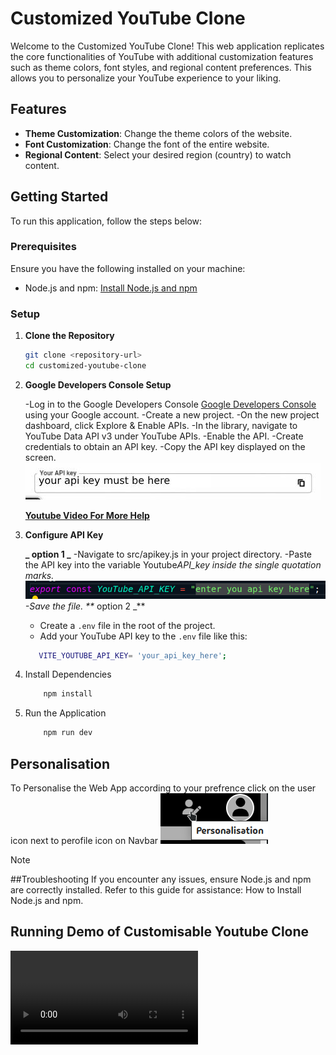 # Customized YouTube Clone

Welcome to the Customized YouTube Clone! This web application replicates the core functionalities of YouTube with additional customization features such as theme colors, font styles, and regional content preferences. This allows you to personalize your YouTube experience to your liking.

## Features

- **Theme Customization**: Change the theme colors of the website.
- **Font Customization**: Change the font of the entire website.
- **Regional Content**: Select your desired region (country) to watch content.

## Getting Started

To run this application, follow the steps below:

### Prerequisites

Ensure you have the following installed on your machine:

- Node.js and npm: [Install Node.js and npm](https://www.geeksforgeeks.org/how-to-install-node-run-npm-in-vs-code/)

### Setup

1. **Clone the Repository**
   ```bash
   git clone <repository-url>
   cd customized-youtube-clone
   ```
2. **Google Developers Console Setup**

   -Log in to the Google Developers Console [Google Developers Console](https://console.cloud.google.com/) using your Google account.
   -Create a new project.
   -On the new project dashboard, click Explore & Enable APIs.
   -In the library, navigate to YouTube Data API v3 under YouTube APIs.
   -Enable the API.
   -Create credentials to obtain an API key.
   -Copy the API key displayed on the screen.
   ![ApiKeyHelp](./public/image.jpg)

   **[Youtube Video For More Help](https://www.youtube.com/watch?v=LLAZUTbc97I)**

3. **Configure API Key**

   **_ option 1 _**
   -Navigate to src/apikey.js in your project directory.
   -Paste the API key into the variable Youtube*API_key inside the single quotation marks.
   ![apiKeyHelp](./public/apikeyhelp.png)
   -Save the file.
   \*\** option 2 \_\*\*

   - Create a `.env` file in the root of the project.
   - Add your YouTube API key to the `.env` file like this:

   ```bash
      VITE_YOUTUBE_API_KEY= 'your_api_key_here';
   ```

4. Install Dependencies
   ```bash
       npm install
   ```
5. Run the Application

   ```bash
       npm run dev
   ```

## Personalisation

To Personalise the Web App according to your prefrence click on the user icon next to perofile icon on Navbar
![Personlise icon](/public/personaliseHelp.png)

> [!Note]
> ##Troubleshooting
> If you encounter any issues, ensure Node.js and npm are correctly installed. Refer to this guide for assistance: How to Install Node.js and npm.

## Running Demo of Customisable Youtube Clone

![Running Demo](./public/RunningDemo.mp4)
